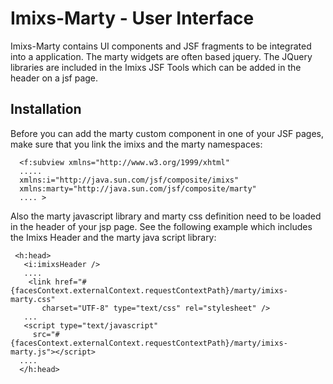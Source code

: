 # Imixs-Marty - User Interface

Imixs-Marty contains UI components and JSF fragments to be integrated into a application.
The marty widgets are often based jquery. The JQuery libraries are included in the Imixs JSF Tools which can be added in the header on a jsf page.  

## Installation

Before you can add the marty custom component in one of your JSF pages, make sure that you link the   imixs and the marty namespaces:

	  <f:subview xmlns="http://www.w3.org/1999/xhtml"
	  .....
	  xmlns:i="http://java.sun.com/jsf/composite/imixs"
	  xmlns:marty="http://java.sun.com/jsf/composite/marty" 
	  .... >

Also the marty javascript library and marty css definition need to be loaded in the header of 
your jsp page. See the following example which includes the Imixs Header and the marty java script library:

	 <h:head>
	   <i:imixsHeader />
	   ....
	    <link href="#{facesContext.externalContext.requestContextPath}/marty/imixs-marty.css"
	       charset="UTF-8" type="text/css" rel="stylesheet" />
	   ...
	   <script type="text/javascript"
	     src="#{facesContext.externalContext.requestContextPath}/marty/imixs-marty.js"></script>
	  ....
	  </h:head>
 